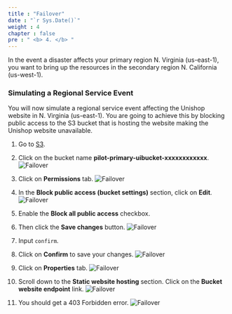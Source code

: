 ```yaml
---
title : "Failover"
date : "`r Sys.Date()`"
weight : 4
chapter : false
pre : " <b> 4. </b> "
---
```


In the event a disaster affects your primary region N. Virginia (us-east-1), you want to bring up the resources in the secondary region N. California (us-west-1).

### Simulating a Regional Service Event

You will now simulate a regional service event affecting the Unishop website in N. Virginia (us-east-1). You are going to achieve this by blocking public access to the S3 bucket that is hosting the website making the Unishop website unavailable.

1. Go to [S3](https://s3.console.aws.amazon.com/s3/home).
2. Click on the bucket name **pilot-primary-uibucket-xxxxxxxxxxxx**.
![Failover](../images/4.failover/4.1failover.png?width=90pc)

3. Click on **Permissions** tab.
![Failover](../images/4.failover/4.2failover.png?width=90pc)

4. In the **Block public access (bucket settings)** section, click on **Edit**.
![Failover](../images/4.failover/4.3failover.png?width=90pc)

5. Enable the **Block all public access** checkbox.
6. Then click the **Save changes** button.
![Failover](../images/4.failover/4.4failover.png?width=90pc)

7. Input ```confirm```.
8. Click on **Confirm** to save your changes.
![Failover](../images/4.failover/4.5failover.png?width=90pc)

9. Click on **Properties** tab.
![Failover](../images/4.failover/4.6failover.png?width=90pc)

10. Scroll down to the **Static website hosting** section. Click on the **Bucket website endpoint** link.
![Failover](../images/4.failover/4.7failover.png?width=90pc)

11. You should get a 403 Forbidden error.
![Failover](../images/4.failover/4.8failover.png?width=90pc)